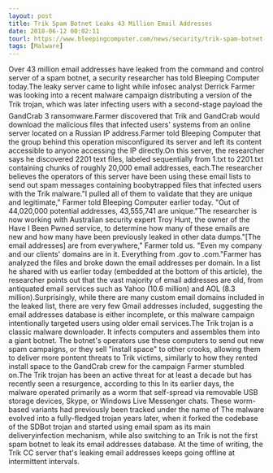 ```yaml
---
layout: post
title: Trik Spam Botnet Leaks 43 Million Email Addresses
date: 2018-06-12 00:02:11
tourl: https://www.bleepingcomputer.com/news/security/trik-spam-botnet-leaks-43-million-email-addresses/
tags: [Malware]
---
```

Over 43 million email addresses have leaked from the command and control server of a spam botnet, a security researcher has told Bleeping Computer today.The leaky server came to light while infosec analyst Derrick Farmer was looking into a recent malware campaign distributing a version of the Trik trojan, which was later infecting users with a second-stage payload the GandCrab 3 ransomware.Farmer discovered that Trik and GandCrab would download the malicious files that infected users' systems from an online server located on a Russian IP address.Farmer told Bleeping Computer that the group behind this operation misconfigured its server and left its content accessible to anyone accessing the IP directly.On this server, the researcher says he discovered 2201 text files, labeled sequentially from 1.txt to 2201.txt containing chunks of roughly 20,000 email addresses, each.The researcher believes the operators of this server have been using these email lists to send out spam messages containing boobytrapped files that infected users with the Trik malware."I pulled all of them to validate that they are unique and legitimate," Farmer told Bleeping Computer earlier today. "Out of 44,020,000 potential addresses, 43,555,741 are unique."The researcher is now working with Australian security expert Troy Hunt, the owner of the Have I Been Pwned service, to determine how many of these emails are new and how many have been previously leaked in other data dumps."[The email addresses] are from everywhere," Farmer told us. "Even my company and our clients' domains are in it. Everything from .gov to .com."Farmer has analyzed the files and broke down the email addresses per domain. In a list he shared with us earlier today (embedded at the bottom of this article), the researcher points out that the vast majority of email addresses are old, from antiquated email services such as Yahoo (10.6 million) and AOL (8.3 million).Surprisingly, while there are many custom email domains included in the leaked list, there are very few Gmail addresses included, suggesting the email addresses database is either incomplete, or this malware campaign intentionally targeted users using older email services.The Trik trojan is a classic malware downloader. It infects computers and assembles them into a giant botnet. The botnet's operators use these computers to send out new spam campaigns, or they sell "install space" to other crooks, allowing them to deliver more pontent threats to Trik victims, similarly to how they rented install space to the GandCrab crew for the campaign Farmer stumbled on.The Trik trojan has been an active threat for at least a decade but has recently seen a resurgence, according to this In its earlier days, the malware operated primarily as a worm that self-spread via removable USB storage devices, Skype, or Windows Live Messenger chats. These worm-based variants had previously been tracked under the name of The malware evolved into a fully-fledged trojan years later, when it forked the codebase of the SDBot trojan and started using email spam as its main deliveryinfection mechanism, while also switching to an Trik is not the first spam botnet to leak its email addresses database. At the time of writing, the Trik CC server that's leaking email addresses keeps going offline at intermittent intervals.
